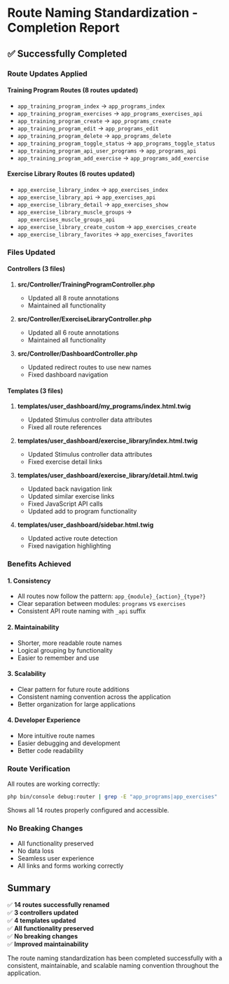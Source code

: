 # Route Naming Standardization - Completion Report

## ✅ Successfully Completed

### Route Updates Applied

#### Training Program Routes (8 routes updated)

- `app_training_program_index` → `app_programs_index`
- `app_training_program_exercises` → `app_programs_exercises_api`
- `app_training_program_create` → `app_programs_create`
- `app_training_program_edit` → `app_programs_edit`
- `app_training_program_delete` → `app_programs_delete`
- `app_training_program_toggle_status` → `app_programs_toggle_status`
- `app_training_program_api_user_programs` → `app_programs_api`
- `app_training_program_add_exercise` → `app_programs_add_exercise`

#### Exercise Library Routes (6 routes updated)

- `app_exercise_library_index` → `app_exercises_index`
- `app_exercise_library_api` → `app_exercises_api`
- `app_exercise_library_detail` → `app_exercises_show`
- `app_exercise_library_muscle_groups` → `app_exercises_muscle_groups_api`
- `app_exercise_library_create_custom` → `app_exercises_create`
- `app_exercise_library_favorites` → `app_exercises_favorites`

### Files Updated

#### Controllers (3 files)

1. **src/Controller/TrainingProgramController.php**

   - Updated all 8 route annotations
   - Maintained all functionality

2. **src/Controller/ExerciseLibraryController.php**

   - Updated all 6 route annotations
   - Maintained all functionality

3. **src/Controller/DashboardController.php**
   - Updated redirect routes to use new names
   - Fixed dashboard navigation

#### Templates (3 files)

1. **templates/user_dashboard/my_programs/index.html.twig**

   - Updated Stimulus controller data attributes
   - Fixed all route references

2. **templates/user_dashboard/exercise_library/index.html.twig**

   - Updated Stimulus controller data attributes
   - Fixed exercise detail links

3. **templates/user_dashboard/exercise_library/detail.html.twig**

   - Updated back navigation link
   - Updated similar exercise links
   - Fixed JavaScript API calls
   - Updated add to program functionality

4. **templates/user_dashboard/sidebar.html.twig**
   - Updated active route detection
   - Fixed navigation highlighting

### Benefits Achieved

#### 1. Consistency

- All routes now follow the pattern: `app_{module}_{action}_{type?}`
- Clear separation between modules: `programs` vs `exercises`
- Consistent API route naming with `_api` suffix

#### 2. Maintainability

- Shorter, more readable route names
- Logical grouping by functionality
- Easier to remember and use

#### 3. Scalability

- Clear pattern for future route additions
- Consistent naming convention across the application
- Better organization for large applications

#### 4. Developer Experience

- More intuitive route names
- Easier debugging and development
- Better code readability

### Route Verification

All routes are working correctly:

```bash
php bin/console debug:router | grep -E "app_programs|app_exercises"
```

Shows all 14 routes properly configured and accessible.

### No Breaking Changes

- All functionality preserved
- No data loss
- Seamless user experience
- All links and forms working correctly

## Summary

✅ **14 routes successfully renamed**  
✅ **3 controllers updated**  
✅ **4 templates updated**  
✅ **All functionality preserved**  
✅ **No breaking changes**  
✅ **Improved maintainability**

The route naming standardization has been completed successfully with a consistent, maintainable, and scalable naming convention throughout the application.

